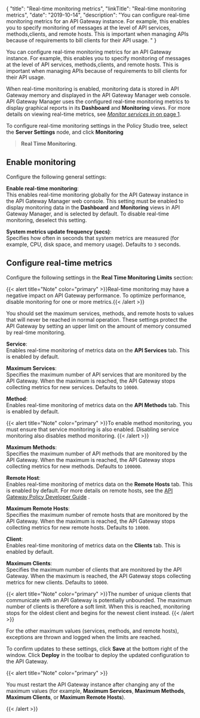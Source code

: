 {
"title": "Real-time monitoring metrics",
"linkTitle": "Real-time monitoring metrics",
"date": "2019-10-14",
"description": "You can configure real-time monitoring metrics for an API Gateway instance. For example, this enables you to specify monitoring of messages at the level of API services, methods,clients, and remote hosts. This is important when managing APIs because of requirements to bill clients for their API usage. "
}
﻿

You can configure real-time monitoring metrics for an API Gateway instance. For example, this enables you to specify monitoring of messages at the level of API services, methods,clients, and remote hosts. This is important when managing APIs because of requirements to bill clients for their API usage.

When real-time monitoring is enabled, monitoring data is stored in API Gateway memory and displayed in the API Gateway Manager web console. API Gateway Manager uses the configured real-time monitoring metrics to display graphical reports in its **Dashboard**
and **Monitoring**
views. For more details on viewing real-time metrics, see [*Monitor services in* on page 1](monitor_service.htm).

To configure real-time monitoring settings in the Policy Studio tree, select the **Server Settings**
node, and click **Monitoring**
> **Real Time Monitoring**.

Enable monitoring
-----------------

Configure the following general settings:

**Enable real-time monitoring**:\
This enables real-time monitoring globally for the API Gateway instance in the API Gateway Manager web console. This setting must be enabled to display monitoring data in the **Dashboard**
and **Monitoring**
views in API Gateway Manager, and is selected by default. To disable real-time monitoring, deselect this setting.

**System metrics update frequency (secs)**:\
Specifies how often in seconds that system metrics are measured (for example, CPU, disk space, and memory usage). Defaults to `3`
seconds.

Configure real-time metrics
---------------------------

Configure the following settings in the **Real Time Monitoring Limits**
section:

{{< alert title="Note" color="primary" >}}Real-time monitoring may have a negative impact on API Gateway performance. To optimize performance, disable monitoring for one or more metrics.{{< /alert >}}

<div class="indentTable">

You should set the maximum services, methods, and remote hosts to values that will never be reached in normal operation. These settings protect the API Gateway by setting an upper limit on the amount of memory consumed by real-time monitoring.

</div>

**Service**:\
Enables real-time monitoring of metrics data on the **API Services**
tab. This is enabled by default.

**Maximum Services**:\
Specifies the maximum number of API services that are monitored by the API Gateway. When the maximum is reached, the API Gateway stops collecting metrics for new services. Defaults to `10000`.

**Method**:\
Enables real-time monitoring of metrics data on the **API Methods**
tab. This is enabled by default.

{{< alert title="Note" color="primary" >}}To enable method monitoring, you must ensure that service monitoring is also enabled. Disabling service monitoring also disables method monitoring. {{< /alert >}}

**Maximum Methods**:\
Specifies the maximum number of API methods that are monitored by the API Gateway. When the maximum is reached, the API Gateway stops collecting metrics for new methods. Defaults to `100000`.

**Remote Host**:\
Enables real-time monitoring of metrics data on the **Remote Hosts**
tab. This is enabled by default. For more details on remote hosts, see the
[API Gateway Policy Developer Guide](/bundle/APIGateway_77_PolicyDevGuide_allOS_en_HTML5/)
.

**Maximum Remote Hosts**:\
Specifies the maximum number of remote hosts that are monitored by the API Gateway. When the maximum is reached, the API Gateway stops collecting metrics for new remote hosts. Defaults to `10000`.

**Client**:\
Enables real-time monitoring of metrics data on the **Clients**
tab. This is enabled by default.

**Maximum Clients**:\
Specifies the maximum number of clients that are monitored by the API Gateway. When the maximum is reached, the API Gateway stops collecting metrics for new clients. Defaults to `10000`.

{{< alert title="Note" color="primary" >}}The number of unique clients that communicate with an API Gateway is potentially unbounded. The maximum number of clients is therefore a soft limit. When this is reached, monitoring stops for the oldest client and begins for the newest client instead. {{< /alert >}}

<div class="indentTable">

For the other maximum values (services, methods, and remote hosts), exceptions are thrown and logged when the limits are reached.

</div>

To confirm updates to these settings, click **Save**
at the bottom right of the window. Click **Deploy**
in the toolbar to deploy the updated configuration to the API Gateway.

{{< alert title="Note" color="primary" >}}

You must restart the API Gateway instance after changing any of the maximum values (for example, **Maximum Services**, **Maximum Methods**, **Maximum Clients**, or **Maximum Remote Hosts**).

{{< /alert >}}
